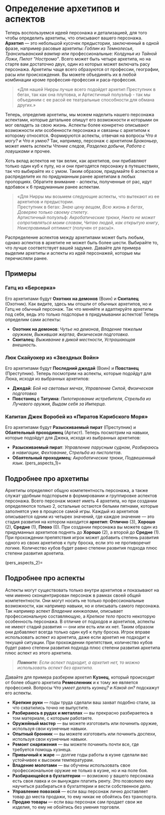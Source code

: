 # Определение архетипов и аспектов

Теперь воспользуемся идеей персонажа и детализацией, для того чтобы определить архетипы, что описывают вашего персонажа. **Архетип** — это небольшой кусочек предыстории, заключенный в одной фразе, например расовые архетипы: _Гоблин из Темнолесья_, _Трансильванский вампир_ или профессиональные: _Колдунья из Тайной Ложи_, _Пилот "Ностромо"_. Всего может быть четыре архетипа, но на старте вам достаточно двух, один из которых может включать расу персонажа. Архетипы чаще всего образуются от профессии, географии, расы или происхождения. Вы можете объединять их в любой комбинации кроме профессия-профессия и раса-профессия.

> «Для нашей Нирры лучше всего подойдет архетип Преступник в бегах, так как она плутовка, и Артистичный полуэльф - так мы объединим с ее расой ее театральные способности для обмана других.»

Теперь, определив архетипы, мы можем наделить нашего персонажа аспектами, которые детальнее опишут его возможности и которыми он мог овладеть за свою жизнь. Аспекты более конкретно описывают возможности или особенности персонажа и связаны с архетипом к которому относятся. Формируются аспекты, отвечая на вопросы _Что я могу?_ и _Что я умею?_ Так, например, персонаж с архетипом _Браконьер_, может иметь аспекты _Чтение следов_, _Разделка добычи_, _Работа с ловушками_ и прочее.

Хоть вклад аспектов не так велик, как архетипов, они прибавляют только один куб к пулу, но и они пригодятся персонажу в путешествиях, так что выбирайте их с умом. Таким образом, придумайте 6 аспектов и распределите их по придуманным ранее архетипам в любых пропорциях. Обратите внимание - аспекты, полученные от рас, идут вдобавок к 6 придуманным ранее аспектам.

> «Для Нирры мы возьмем следующие аспекты, что вытекают из ее архетипов и предыстории.    
Преступник в бегах: _Знаю цену вещам_, _Всю жизнь в бегах_, _Доверяю только своему стилету_.    
Артистичный полуэльф: _Акробатические трюки_, _Никто не может сопротивляться моим словам_, _Читаю людей, как открытую книгу_, _Неисправимый оптимист_ (получен от расы)».

Распределение аспектов между архетипами может быть любым, однако аспектов в архетипе не может быть более шести. Выбирайте то, что лучше соответствует вашей задумке. Давайте для примера выделим архетипы и аспекты из идей персонажей, которые мы перечисляли ранее.

## Примеры
### Гатц из «Берсерка»
Его архетипами будут **Охотних на демонов** (Воин) и **Скиталец** (Охотник). Как видите, здесь мы отошли от обычных архетипов, но и Гатц не обычный персонаж. Так что меняйте и адаптируйте архетипы под себя, ведь это только подспорье в придумывании аспектов! Теперь определим сами аспекты:
- **Охотник на демонов**: _Чутье на демонов_, _Владение тяжелым оружием_, _Выжившая жертва_, _Физическая подготовка_.
- **Скиталец**: _Выживание в дикой местности_, _Устрашающая внешность_.

### Люк Скайуокер из «Звездных Войн»
Его архетипами будут **Последний джедай** (Воин) и **Повстанец** (Преступник). Теперь посмотрим на аспекты, которые подойдут для Люка, исходя из выбранных архетипов:
- **Джедай**: _Бой на световых мечах_, _Управление Силой_, _Физическая подготовка_
- **Повстанец с Татуина**: _Пилотирование истребителя_, _Стрельба из Лучевого оружия_, _Выдам себя за Имперца_.

### Капитан Джек Воробей из «Пиратов Карибского Моря»
Его архетипами будут **Разыскиваемый пират** (Преступник) и **Обаятельный проходимец** (Артист). Теперь посмотрим на навыки, которые подойдут для Джека, исходя из выбранных архетипов:
- **Разыскиваемый пират**: _Управление парусным судном_, _Разбираюсь в навигации_, _Фехтование_, _Стрельба из пистолетов_.
- **Обаятельный проходимец**: _Акробатические трюки_, _Подвешенный язык_.
(pers_aspects_1)=
## Подробнее про архетипы
Архетипы определяют общую компетентность персонажа, а также служат удобным подспорьем в формировании и группировке аспектов персонажа. Всего персонаж может иметь 4 архетипа, но при создании определяются только 2, остальные остаются белыми пятнами, которые заполнятся уже в процессе самой игры. Каждый из архетипов описывается одним из четырех значений, где каждое значение — это стадия развития на котором находится **архетип**: **Отлично** (3), **Хорошо** (2), **Средне** (1), **Плохо** (0). При создании персонажа вы можете один из придуманных архетипов поднять до **Хорошо** (2), а второй до **Средне** (1).
При прохождении препятствия игрок может добавить степень развития одного из своих архетипов к пулу броска, если это не противоречит логике. Количество кубов будет равно степени развития подхода плюс степени развития архетипа.

(pers_aspects_2)=
## Подробнее про аспекты
Аспекты могут существовать только внутри архетипов и показывают на чем именно сконцентрирован персонаж в рамках своей общей компетентности. Они могут носить не только профессиональные возможности, как например навыки, но и описывать самого персонажа. Так например аспект _Владение кинжалами_, описывает профессиональную составляющую, а _Крепкое тело_ просто некоторую особенность персонажа. В отличие от подходов и архетипов, аспекты не имеют стадий развития — они или есть или их нет. Таким образом они добавляют всегда только один куб к пулу броска.
Игрок вправе использовать аспект из архетипа, даже если архетип не подходит к текущей ситуации. При прохождении препятствия, количество кубов будет равно степени развития подхода плюс степени развития архетипа плюс аспект из этого архетипа.

> _**Помните**: Если аспект подходит, а архетип нет, то можно использовать аспект без архетипа._

Давайте для примера разберем архетип **Кузнец**, который происходит от более общего архетипа **Ремесленник** и к тому же является профессией. Вопросы _Что умеет делать кузнец?_ и _Какой он?_ подскажут его аспекты.

- **Крепкие руки** — годы труда сделали ваш захват подобно стали, за что схватились точно не выпустите.
- **Разбираюсь в рудах и металлах** —  вы прекрасно разбираетесь в том материале, с которым работаете.
- **Оружейный мастер** — вы можете изготовить или починить оружие, используя свои кузнечные навыки.
- **Опытный бронник** — вы можете изготовить или починить доспехи, используя свои кузнечные навыки.
- **Ремонт снаряжения** — вы можете починить почти все, где требуется помощь кузнеца.
- **Привычный к жаре** — долгие годы работы в кузне сделали вас устойчивее к высоким температурам.
- **Владение молотами** — вы обучены использовать свое профессиональное оружие не только в кузне, но и на поле боя.
- **Разбирающейся в бухгалтерии** — возможно у вашего персонажа есть своя лавка и он вынужден платить ренту. Это позволило ему научиться разбираться в бухгалтерии и вести собственное дело.
- **Управление повозкой** — если ваш персонаж лично доставляет товар до места продажи, то ему никак не обойтись без транспорта.
- **Продаю товары** — если ваш персонаж сам продает свои же изделия, то ему не обойтись без умения торговли.
